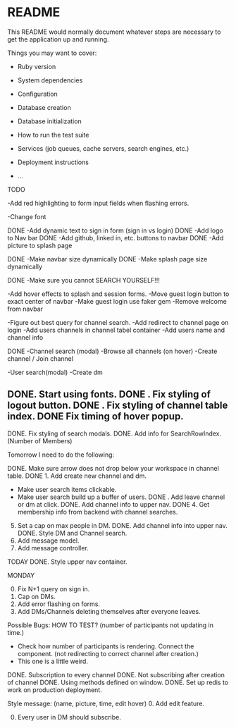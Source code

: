 # README

This README would normally document whatever steps are necessary to get the
application up and running.

Things you may want to cover:

* Ruby version

* System dependencies

* Configuration

* Database creation

* Database initialization

* How to run the test suite

* Services (job queues, cache servers, search engines, etc.)

* Deployment instructions

* ...

TODO

-Add red highlighting to form input fields when flashing errors.

-Change font

DONE -Add dynamic text to sign in form (sign in vs login)
DONE -Add logo to Nav bar
DONE -Add github, linked in, etc. buttons to navbar
DONE -Add picture to splash page

DONE -Make navbar size dynamically
DONE -Make splash page size dynamically

DONE -Make sure you cannot SEARCH YOURSELF!!!

-Add hover effects to splash and session forms.
-Move guest login button to exact center of navbar
-Make guest login use faker gem
-Remove welcome from navbar


-Figure out best query for channel search.
-Add redirect to channel page on login
-Add users channels in channel tabel container
-Add users name and channel info


DONE -Channel search (modal)
-Browse all channels (on hover)
-Create channel / Join channel


-User search(modal)
-Create dm

DONE. Start using fonts.
DONE . Fix styling of logout button.
DONE . Fix styling of channel table index.
DONE Fix timing of hover popup.
  -
DONE. Fix styling of search modals.
DONE. Add info for SearchRowIndex. (Number of Members)

Tomorrow I need to do the following:

DONE. Make sure arrow does not drop below your workspace in channel table.
DONE 1. Add create new channel and dm.
  - Make user search items clickable.
  - Make user search build up a buffer of users.
DONE . Add leave channel or dm at click.
DONE. Add channel info to upper nav.
DONE 4. Get membership info from backend with channel searches.

5. Set a cap on max people in DM.
DONE. Add channel info into upper nav.
DONE. Style DM and Channel search.
8. Add message model.
9. Add message controller.

TODAY
DONE. Style upper nav container.










  MONDAY

0. Fix N+1 query on sign in.
0. Cap on DMs.
0. Add error flashing on forms.
0. Add DMs/Channels deleting themselves after everyone leaves.


Possible Bugs: HOW TO TEST?
(number of participants not updating in time.)
  - Check how number of participants is rendering. Connect the component.
(not redirecting to correct channel after creation.)
  - This one is a little weird.


DONE. Subscription to every channel
DONE. Not subscribing after creation of channel
DONE. Using methods defined on window.
DONE. Set up redis to work on production deployment.

Style message: (name, picture, time, edit hover)
0. Add edit feature.

0. Every user in DM should subscribe.

